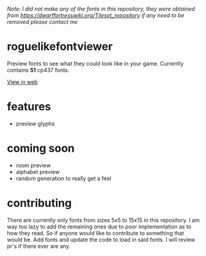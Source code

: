 *Note: I did not make any of the fonts in this repository, they were obtained from https://dwarffortresswiki.org/Tileset_repository if any need to be removed please contact me*
# roguelikefontviewer
Preview fonts to see what they could look like in your game. Currently contains __51__ cp437 fonts.

[View in web](https://benlloyd50.github.io/roguelikefontviewer/)

# features
- preview glyphs

# coming soon
- room preview
- alphabet preview
- random generation to really get a feel

# contributing
There are currently only fonts from sizes 5x5 to 15x15 in this repository. I am way too lazy to add the remaining ones due to poor implementation
as to how they read. So if anyone would like to contribute to something that would be. Add fonts and update the code to load in said fonts. I will
review pr's if there ever are any.
